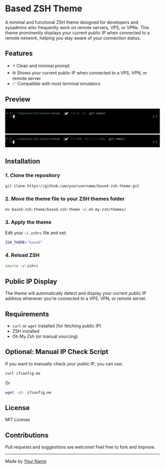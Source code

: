 # Based ZSH Theme

A minimal and functional ZSH theme designed for developers and sysadmins who frequently work on remote servers, VPS, or VPNs. This theme prominently displays your current public IP when connected to a remote network, helping you stay aware of your connection status.

## Features

* ⚡ Clean and minimal prompt
* 🌐 Shows your current public IP when connected to a VPS, VPN, or remote server
* ✅ Compatible with most terminal emulators

## Preview

![Theme Preview](./images/image.png)
![Theme Preview](./images/image1.png)

## Installation

### 1. Clone the repository

```bash
git clone https://github.com/yourusername/based-zsh-theme.git
```

### 2. Move the theme file to your ZSH themes folder

```bash
mv based-zsh-theme/based.zsh-theme ~/.oh-my-zsh/themes/
```

### 3. Apply the theme

Edit your `~/.zshrc` file and set:

```bash
ZSH_THEME="based"
```

### 4. Reload ZSH

```bash
source ~/.zshrc
```

## Public IP Display

The theme will automatically detect and display your current public IP address whenever you're connected to a VPS, VPN, or remote server.

## Requirements

* `curl` or `wget` installed (for fetching public IP)
* ZSH installed
* Oh My Zsh (or manual sourcing)

## Optional: Manual IP Check Script

If you want to manually check your public IP, you can use:

```bash
curl ifconfig.me
```

Or

```bash
wget -qO- ifconfig.me
```

## License

MIT License

## Contributions

Pull requests and suggestions are welcome! Feel free to fork and improve.

---

Made by [Your Name](https://github.com/yourusername)

